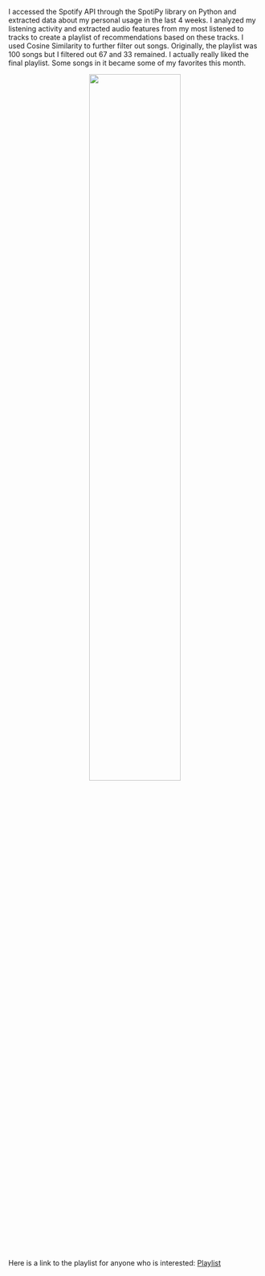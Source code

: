 I accessed the Spotify API through the SpotiPy library on Python and extracted data about my personal usage in the last 4 weeks. I analyzed my listening activity and extracted audio features from my most listened to tracks to create a playlist of recommendations based on these tracks. I used Cosine Similarity to further filter out songs. Originally, the playlist was 100 songs but I filtered out 67 and 33 remained. I actually really liked the final playlist. Some songs in it became some of my favorites this month.

<p align="center"><img src="https://github.com/daliarod96/spotify-api-song-recs/assets/79605544/a235b870-548f-42b8-b80f-35055d3fc2a4" width="60%" height="60%" class="center"></p>

Here is a link to the playlist for anyone who is interested: [Playlist](https://open.spotify.com/playlist/2hD4Jy2wz1grBeD3g8GayZ?si=86ec59c20f2d425d)
